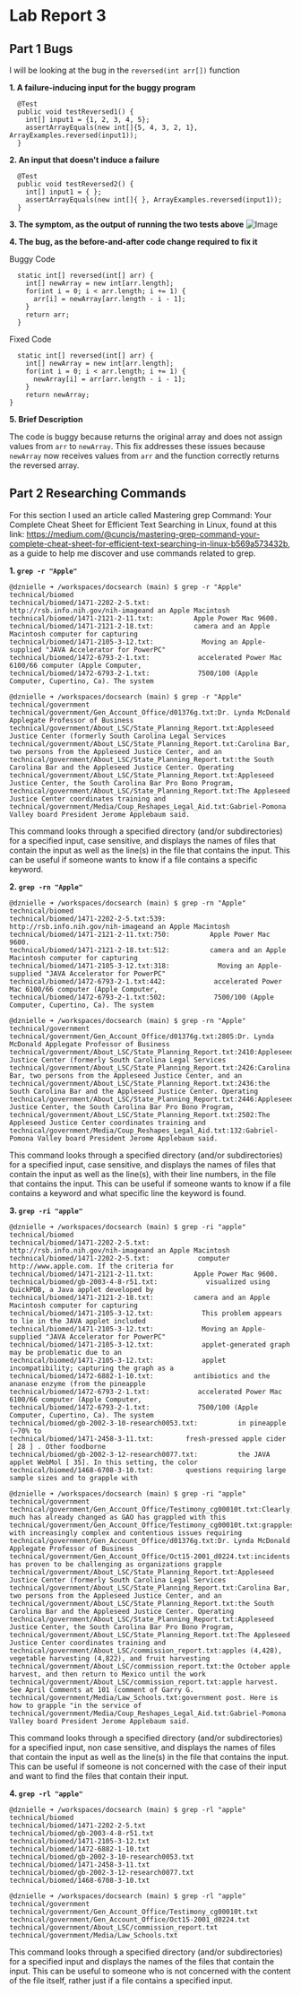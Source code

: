 # Lab Report 3

## Part 1 Bugs
I will be looking at the bug in the `reversed(int arr[])` function

**1. A failure-inducing input for the buggy program**
```
  @Test
  public void testReversed1() {
    int[] input1 = {1, 2, 3, 4, 5};
    assertArrayEquals(new int[]{5, 4, 3, 2, 1}, ArrayExamples.reversed(input1));
  }
```

**2. An input that doesn't induce a failure**
```
  @Test
  public void testReversed2() {
    int[] input1 = { };
    assertArrayEquals(new int[]{ }, ArrayExamples.reversed(input1));
  }
```

**3. The symptom, as the output of running the two tests above**
![Image](output.PNG)

**4. The bug, as the before-and-after code change required to fix it**

Buggy Code
```
  static int[] reversed(int[] arr) {
    int[] newArray = new int[arr.length];
    for(int i = 0; i < arr.length; i += 1) {
      arr[i] = newArray[arr.length - i - 1];
    }
    return arr;
  }
```

Fixed Code
```
  static int[] reversed(int[] arr) {
    int[] newArray = new int[arr.length];
    for(int i = 0; i < arr.length; i += 1) {
      newArray[i] = arr[arr.length - i - 1];
    }
    return newArray;
}
```

**5. Brief Description**

The code is buggy because returns the original array and does not assign values from `arr`  to `newArray`. This fix addresses these issues because `newArray` now receives values from `arr` and the function correctly returns the reversed array.

   
## Part 2 Researching Commands

For this section I used an article called Mastering grep Command: Your Complete Cheat Sheet for Efficient Text Searching in Linux, found at this link: https://medium.com/@cuncis/mastering-grep-command-your-complete-cheat-sheet-for-efficient-text-searching-in-linux-b569a573432b, as a guide to help me discover and use commands related to grep.

**1. `grep -r "Apple"`**
```
@dznielle ➜ /workspaces/docsearch (main) $ grep -r "Apple" technical/biomed
technical/biomed/1471-2202-2-5.txt:            http://rsb.info.nih.gov/nih-imageand an Apple Macintosh
technical/biomed/1471-2121-2-11.txt:          Apple Power Mac 9600.
technical/biomed/1471-2121-2-18.txt:          camera and an Apple Macintosh computer for capturing
technical/biomed/1471-2105-3-12.txt:            Moving an Apple-supplied "JAVA Accelerator for PowerPC"
technical/biomed/1472-6793-2-1.txt:            accelerated Power Mac 6100/66 computer (Apple Computer,
technical/biomed/1472-6793-2-1.txt:            7500/100 (Apple Computer, Cupertino, Ca). The system
```
```
@dznielle ➜ /workspaces/docsearch (main) $ grep -r "Apple" technical/government
technical/government/Gen_Account_Office/d01376g.txt:Dr. Lynda McDonald Applegate Professor of Business
technical/government/About_LSC/State_Planning_Report.txt:Appleseed Justice Center (formerly South Carolina Legal Services
technical/government/About_LSC/State_Planning_Report.txt:Carolina Bar, two persons from the Appleseed Justice Center, and an
technical/government/About_LSC/State_Planning_Report.txt:the South Carolina Bar and the Appleseed Justice Center. Operating
technical/government/About_LSC/State_Planning_Report.txt:Appleseed Justice Center, the South Carolina Bar Pro Bono Program,
technical/government/About_LSC/State_Planning_Report.txt:The Appleseed Justice Center coordinates training and
technical/government/Media/Coup_Reshapes_Legal_Aid.txt:Gabriel-Pomona Valley board President Jerome Applebaum said.
```

This command looks through a specified directory (and/or subdirectories) for a specified input, case sensitive, and displays the names of files that contain the input as well as the line(s) in the file that contains the input. This can be useful if someone wants to know if a file contains a specific keyword.

**2. `grep -rn "Apple"`**
```
@dznielle ➜ /workspaces/docsearch (main) $ grep -rn "Apple" technical/biomed
technical/biomed/1471-2202-2-5.txt:539:            http://rsb.info.nih.gov/nih-imageand an Apple Macintosh
technical/biomed/1471-2121-2-11.txt:750:          Apple Power Mac 9600.
technical/biomed/1471-2121-2-18.txt:512:          camera and an Apple Macintosh computer for capturing
technical/biomed/1471-2105-3-12.txt:318:            Moving an Apple-supplied "JAVA Accelerator for PowerPC"
technical/biomed/1472-6793-2-1.txt:442:            accelerated Power Mac 6100/66 computer (Apple Computer,
technical/biomed/1472-6793-2-1.txt:502:            7500/100 (Apple Computer, Cupertino, Ca). The system
```
```
@dznielle ➜ /workspaces/docsearch (main) $ grep -rn "Apple" technical/government
technical/government/Gen_Account_Office/d01376g.txt:2805:Dr. Lynda McDonald Applegate Professor of Business
technical/government/About_LSC/State_Planning_Report.txt:2410:Appleseed Justice Center (formerly South Carolina Legal Services
technical/government/About_LSC/State_Planning_Report.txt:2426:Carolina Bar, two persons from the Appleseed Justice Center, and an
technical/government/About_LSC/State_Planning_Report.txt:2436:the South Carolina Bar and the Appleseed Justice Center. Operating
technical/government/About_LSC/State_Planning_Report.txt:2446:Appleseed Justice Center, the South Carolina Bar Pro Bono Program,
technical/government/About_LSC/State_Planning_Report.txt:2502:The Appleseed Justice Center coordinates training and
technical/government/Media/Coup_Reshapes_Legal_Aid.txt:132:Gabriel-Pomona Valley board President Jerome Applebaum said.
```

This command looks through a specified directory (and/or subdirectories) for a specified input, case sensitive, and displays the names of files that contain the input as well as the line(s), with their line numbers, in the file that contains the input. This can be useful if someone wants to know if a file contains a keyword and what specific line the keyword is found.

**3. `grep -ri "apple"`**
```
@dznielle ➜ /workspaces/docsearch (main) $ grep -ri "apple" technical/biomed
technical/biomed/1471-2202-2-5.txt:            http://rsb.info.nih.gov/nih-imageand an Apple Macintosh
technical/biomed/1471-2202-2-5.txt:            computer http://www.apple.com. If the criteria for
technical/biomed/1471-2121-2-11.txt:          Apple Power Mac 9600.
technical/biomed/gb-2003-4-8-r51.txt:            visualized using QuickPDB, a Java applet developed by
technical/biomed/1471-2121-2-18.txt:          camera and an Apple Macintosh computer for capturing
technical/biomed/1471-2105-3-12.txt:            This problem appears to lie in the JAVA applet included
technical/biomed/1471-2105-3-12.txt:            Moving an Apple-supplied "JAVA Accelerator for PowerPC"
technical/biomed/1471-2105-3-12.txt:            applet-generated graph may be problematic due to an
technical/biomed/1471-2105-3-12.txt:            applet incompatibility; capturing the graph as a
technical/biomed/1472-6882-1-10.txt:          antibiotics and the ananase enzyme (from the pineapple 
technical/biomed/1472-6793-2-1.txt:            accelerated Power Mac 6100/66 computer (Apple Computer,
technical/biomed/1472-6793-2-1.txt:            7500/100 (Apple Computer, Cupertino, Ca). The system
technical/biomed/gb-2002-3-10-research0053.txt:          in pineapple (~70% to 
technical/biomed/1471-2458-3-11.txt:        fresh-pressed apple cider [ 28 ] . Other foodborne
technical/biomed/gb-2002-3-12-research0077.txt:          the JAVA applet WebMol [ 35]. In this setting, the color
technical/biomed/1468-6708-3-10.txt:        questions requiring large sample sizes and to grapple with
```
```
@dznielle ➜ /workspaces/docsearch (main) $ grep -ri "apple" technical/government
technical/government/Gen_Account_Office/Testimony_cg00010t.txt:Clearly, much has already changed as GAO has grappled with this
technical/government/Gen_Account_Office/Testimony_cg00010t.txt:grapples with increasingly complex and contentious issues requiring
technical/government/Gen_Account_Office/d01376g.txt:Dr. Lynda McDonald Applegate Professor of Business
technical/government/Gen_Account_Office/Oct15-2001_d0224.txt:incidents has proven to be challenging as organizations grapple
technical/government/About_LSC/State_Planning_Report.txt:Appleseed Justice Center (formerly South Carolina Legal Services
technical/government/About_LSC/State_Planning_Report.txt:Carolina Bar, two persons from the Appleseed Justice Center, and an
technical/government/About_LSC/State_Planning_Report.txt:the South Carolina Bar and the Appleseed Justice Center. Operating
technical/government/About_LSC/State_Planning_Report.txt:Appleseed Justice Center, the South Carolina Bar Pro Bono Program,
technical/government/About_LSC/State_Planning_Report.txt:The Appleseed Justice Center coordinates training and
technical/government/About_LSC/commission_report.txt:apples (4,428), vegetable harvesting (4,822), and fruit harvesting
technical/government/About_LSC/commission_report.txt:the October apple harvest, and then return to Mexico until the work
technical/government/About_LSC/commission_report.txt:apple harvest. See April Comments at 101 (comment of Garry G.
technical/government/Media/Law_Schools.txt:government post. Here is how to grapple "in the service of
technical/government/Media/Coup_Reshapes_Legal_Aid.txt:Gabriel-Pomona Valley board President Jerome Applebaum said.
```
This command looks through a specified directory (and/or subdirectories) for a specified input, non case sensitive, and displays the names of files that contain the input as well as the line(s) in the file that contains the input. This can be useful if someone is not concerned with the case of their input and want to find the files that contain their input.


**4. `grep -rl "apple"`**
```
@dznielle ➜ /workspaces/docsearch (main) $ grep -rl "apple" technical/biomed
technical/biomed/1471-2202-2-5.txt
technical/biomed/gb-2003-4-8-r51.txt
technical/biomed/1471-2105-3-12.txt
technical/biomed/1472-6882-1-10.txt
technical/biomed/gb-2002-3-10-research0053.txt
technical/biomed/1471-2458-3-11.txt
technical/biomed/gb-2002-3-12-research0077.txt
technical/biomed/1468-6708-3-10.txt
```
```
@dznielle ➜ /workspaces/docsearch (main) $ grep -rl "apple" technical/government
technical/government/Gen_Account_Office/Testimony_cg00010t.txt
technical/government/Gen_Account_Office/Oct15-2001_d0224.txt
technical/government/About_LSC/commission_report.txt
technical/government/Media/Law_Schools.txt
```
This command looks through a specified directory (and/or subdirectories) for a specified input and displays the names of the files that contain the input. This can be useful to someone who is not concerned with the content of the file itself, rather just if a file contains a specified input.



